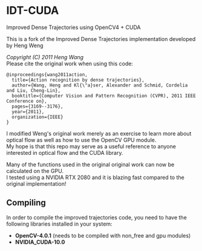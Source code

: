 # IDT-CUDA
Improved Dense Trajectories using OpenCV4 + CUDA  

This is a fork of the Improved Dense Trajectories implementation developed by Heng Weng  

*Copyright (C) 2011 Heng Wang*  
Please cite the original work when using this code:
```
@inproceedings{wang2011action,
  title={Action recognition by dense trajectories},
  author={Wang, Heng and Kl{\"a}ser, Alexander and Schmid, Cordelia and Liu, Cheng-Lin},
  booktitle={Computer Vision and Pattern Recognition (CVPR), 2011 IEEE Conference on},
  pages={3169--3176},
  year={2011},
  organization={IEEE}
}
```
I modified Weng's original work merely as an exercise to learn more about optical flow as well as how to use the OpenCV GPU module.  
My hope is that this repo may serve as a useful reference to anyone interested in optical flow and the CUDA library.  

Many of the functions used in the original original work can now be calculated on the GPU.  
I tested using a NVIDIA RTX 2080 and it is blazing fast compared to the original implementation!  

## Compiling
In order to compile the improved trajectories code, you need to have the following libraries installed in your system:
* **OpenCV-4.0.1** (needs to be compiled with non_free and gpu modules)
* **NVIDIA_CUDA-10.0**

